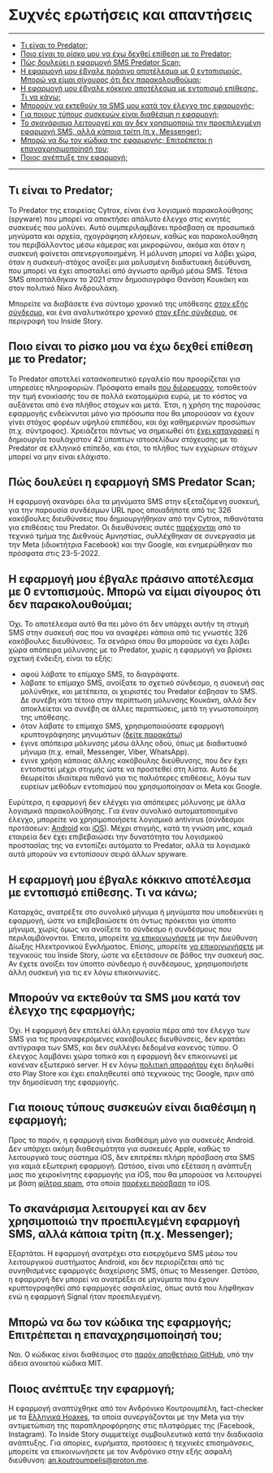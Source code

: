 # Συχνές ερωτήσεις και απαντήσεις

---

* [Τι είναι το Predator;](#τι-είναι-το-predator)
* [Ποιο είναι το ρίσκο μου να έχω δεχθεί επίθεση με το Predator;](#ποιο-είναι-το-ρίσκο-μου-να-έχω-δεχθεί-επίθεση-με-το-predator)
* [Πώς δουλεύει η εφαρμογή SMS Predator Scan;](#%CF%80%CF%8E%CF%82-%CE%B4%CE%BF%CF%85%CE%BB%CE%B5%CF%8D%CE%B5%CE%B9-%CE%B7-%CE%B5%CF%86%CE%B1%CF%81%CE%BC%CE%BF%CE%B3%CE%AE-sms-predator-scan)
* [Η εφαρμογή μου έβγαλε πράσινο αποτέλεσμα με 0 εντοπισμούς. Μπορώ να είμαι σίγουρος ότι δεν παρακολουθούμαι;](#%CE%B7-%CE%B5%CF%86%CE%B1%CF%81%CE%BC%CE%BF%CE%B3%CE%AE-%CE%BC%CE%BF%CF%85-%CE%AD%CE%B2%CE%B3%CE%B1%CE%BB%CE%B5-%CF%80%CF%81%CE%AC%CF%83%CE%B9%CE%BD%CE%BF-%CE%B1%CF%80%CE%BF%CF%84%CE%AD%CE%BB%CE%B5%CF%83%CE%BC%CE%B1-%CE%BC%CE%B5-0-%CE%B5%CE%BD%CF%84%CE%BF%CF%80%CE%B9%CF%83%CE%BC%CE%BF%CF%8D%CF%82-%CE%BC%CF%80%CE%BF%CF%81%CF%8E-%CE%BD%CE%B1-%CE%B5%CE%AF%CE%BC%CE%B1%CE%B9-%CF%83%CE%AF%CE%B3%CE%BF%CF%85%CF%81%CE%BF%CF%82-%CF%8C%CF%84%CE%B9-%CE%B4%CE%B5%CE%BD-%CF%80%CE%B1%CF%81%CE%B1%CE%BA%CE%BF%CE%BB%CE%BF%CF%85%CE%B8%CE%BF%CF%8D%CE%BC%CE%B1%CE%B9)
* [Η εφαρμογή μου έβγαλε κόκκινο αποτέλεσμα με εντοπισμό επίθεσης. Τι να κάνω;](#%CE%B7-%CE%B5%CF%86%CE%B1%CF%81%CE%BC%CE%BF%CE%B3%CE%AE-%CE%BC%CE%BF%CF%85-%CE%AD%CE%B2%CE%B3%CE%B1%CE%BB%CE%B5-%CE%BA%CF%8C%CE%BA%CE%BA%CE%B9%CE%BD%CE%BF-%CE%B1%CF%80%CE%BF%CF%84%CE%AD%CE%BB%CE%B5%CF%83%CE%BC%CE%B1-%CE%BC%CE%B5-%CE%B5%CE%BD%CF%84%CE%BF%CF%80%CE%B9%CF%83%CE%BC%CF%8C-%CE%B5%CF%80%CE%AF%CE%B8%CE%B5%CF%83%CE%B7%CF%82-%CF%84%CE%B9-%CE%BD%CE%B1-%CE%BA%CE%AC%CE%BD%CF%89)
* [Μπορούν να εκτεθούν τα SMS μου κατά τον έλεγχο της εφαρμογής;](#%CE%BC%CF%80%CE%BF%CF%81%CE%BF%CF%8D%CE%BD-%CE%BD%CE%B1-%CE%B5%CE%BA%CF%84%CE%B5%CE%B8%CE%BF%CF%8D%CE%BD-%CF%84%CE%B1-sms-%CE%BC%CE%BF%CF%85-%CE%BA%CE%B1%CF%84%CE%AC-%CF%84%CE%BF%CE%BD-%CE%AD%CE%BB%CE%B5%CE%B3%CF%87%CE%BF-%CF%84%CE%B7%CF%82-%CE%B5%CF%86%CE%B1%CF%81%CE%BC%CE%BF%CE%B3%CE%AE%CF%82)
* [Για ποιους τύπους συσκευών είναι διαθέσιμη η εφαρμογή;](#%CE%B3%CE%B9%CE%B1-%CF%80%CE%BF%CE%B9%CE%BF%CF%85%CF%82-%CF%84%CF%8D%CF%80%CE%BF%CF%85%CF%82-%CF%83%CF%85%CF%83%CE%BA%CE%B5%CF%85%CF%8E%CE%BD-%CE%B5%CE%AF%CE%BD%CE%B1%CE%B9-%CE%B4%CE%B9%CE%B1%CE%B8%CE%AD%CF%83%CE%B9%CE%BC%CE%B7-%CE%B7-%CE%B5%CF%86%CE%B1%CF%81%CE%BC%CE%BF%CE%B3%CE%AE)
* [Το σκανάρισμα λειτουργεί και αν δεν χρησιμοποιώ την προεπιλεγμένη εφαρμογή SMS, αλλά κάποια τρίτη (π.χ. Messenger);](#%CF%84%CE%BF-%CF%83%CE%BA%CE%B1%CE%BD%CE%AC%CF%81%CE%B9%CF%83%CE%BC%CE%B1-%CE%BB%CE%B5%CE%B9%CF%84%CE%BF%CF%85%CF%81%CE%B3%CE%B5%CE%AF-%CE%BA%CE%B1%CE%B9-%CE%B1%CE%BD-%CE%B4%CE%B5%CE%BD-%CF%87%CF%81%CE%B7%CF%83%CE%B9%CE%BC%CE%BF%CF%80%CE%BF%CE%B9%CF%8E-%CF%84%CE%B7%CE%BD-%CF%80%CF%81%CE%BF%CE%B5%CF%80%CE%B9%CE%BB%CE%B5%CE%B3%CE%BC%CE%AD%CE%BD%CE%B7-%CE%B5%CF%86%CE%B1%CF%81%CE%BC%CE%BF%CE%B3%CE%AE-sms-%CE%B1%CE%BB%CE%BB%CE%AC-%CE%BA%CE%AC%CF%80%CE%BF%CE%B9%CE%B1-%CF%84%CF%81%CE%AF%CF%84%CE%B7-%CF%80%CF%87-messenger)
* [Μπορώ να δω τον κώδικα της εφαρμογής; Επιτρέπεται η επαναχρησιμοποίησή του;](#%CE%BC%CF%80%CE%BF%CF%81%CF%8E-%CE%BD%CE%B1-%CE%B4%CF%89-%CF%84%CE%BF%CE%BD-%CE%BA%CF%8E%CE%B4%CE%B9%CE%BA%CE%B1-%CF%84%CE%B7%CF%82-%CE%B5%CF%86%CE%B1%CF%81%CE%BC%CE%BF%CE%B3%CE%AE%CF%82-%CE%B5%CF%80%CE%B9%CF%84%CF%81%CE%AD%CF%80%CE%B5%CF%84%CE%B1%CE%B9-%CE%B7-%CE%B5%CF%80%CE%B1%CE%BD%CE%B1%CF%87%CF%81%CE%B7%CF%83%CE%B9%CE%BC%CE%BF%CF%80%CE%BF%CE%AF%CE%B7%CF%83%CE%AE-%CF%84%CE%BF%CF%85)
* [Ποιος ανέπτυξε την εφαρμογή;](#%CF%80%CE%BF%CE%B9%CE%BF%CF%82-%CE%B1%CE%BD%CE%AD%CF%80%CF%84%CF%85%CE%BE%CE%B5-%CF%84%CE%B7%CE%BD-%CE%B5%CF%86%CE%B1%CF%81%CE%BC%CE%BF%CE%B3%CE%AE)

---

## Τι είναι το Predator;

Το Predator της εταιρείας Cytrox, είναι ένα λογισμικό παρακολούθησης (spyware) που μπορεί να αποκτήσει απόλυτο έλεγχο στις κινητές συσκευές που μολύνει. Αυτό συμπεριλαμβάνει πρόσβαση σε προσωπικά μηνύματα και αρχεία, ηχογράφηση κλήσεων, καθώς και παρακολούθηση του περιβάλλοντος μέσω κάμερας και μικροφώνου, ακόμα και όταν η συσκευή φαίνεται απενεργοποιημένη. Η μόλυνση μπορεί να λάβει χώρα, όταν η συσκευή-στόχος ανοίξει μια μολυσμένη διαδικτυακή διεύθυνση, που μπορεί να έχει αποσταλεί από άγνωστο αριθμό μέσω SMS. Τέτοια SMS αποστάλθηκαν το 2021 στον δημοσιογράφο Θανάση Κουκάκη και στον πολιτικό Νίκο Ανδρουλάκη. 

Μπορείτε να διαβάσετε ένα σύντομο χρονικό της υπόθεσης [στον εξής σύνδεσμο](https://mailchi.mp/insidestory.gr/nphlh7jzcb-1339247), και ένα αναλυτικότερο χρονικό [στον εξής σύνδεσμο](https://insidestory.gr/article/predator-stin-ellada-hroniko-ton-apokalypseon?token=E36120MB1L), σε περιγραφή του Inside Story.

## Ποιο είναι το ρίσκο μου να έχω δεχθεί επίθεση με το Predator;

Το Predator αποτελεί κατασκοπευτικό εργαλείο που προορίζεται για υπηρεσίες πληροφοριών. Πρόσφατα emails [που διέρρευσαν](https://www.tovima.gr/printed_post/ta-aporrita-cremails-crtou-systimatos-crpredator/), τοποθετούν την τιμή ενοικίασής του σε πολλά εκατομμύρια ευρώ, με το κόστος να αυξάνεται από ένα πλήθος στόχων και μετά. Έτσι, η χρήση της παρούσας εφαρμογής ενδείκνυται μόνο για πρόσωπα που θα μπορούσαν να έχουν γίνει στόχος φορέων υψηλού επιπέδου, και όχι καθημερινών προσώπων (π.χ. σύντροφος). Χρειάζεται πάντως να σημειωθεί ότι [έχει καταγραφεί](https://insidestory.gr/article/neo-logismiko-kataskopeias-predator-kai-oi-doyleies-stin-ellada?token=V2Q30SQ9U2#:~:text=%CE%99%CF%83%CF%84%CE%BF%CF%83%CE%B5%CE%BB%CE%AF%CE%B4%CE%B5%CF%82%20%CE%B5%CE%BB%CE%BB%CE%B7%CE%BD%CE%B9%CE%BA%CE%BF%CF%8D%20%CE%B5%CE%BD%CE%B4%CE%B9%CE%B1%CF%86%CE%AD%CF%81%CE%BF%CE%BD%CF%84%CE%BF%CF%82) η δημιουργία τουλάχιστον 42 ύποπτων ιστοσελίδων στόχευσης με το Predator σε ελληνικό επίπεδο, και έτσι, το πλήθος των εγχώριων στόχων μπορεί να μην είναι ελάχιστο.

## Πώς δουλεύει η εφαρμογή SMS Predator Scan;

Η εφαρμογή σκανάρει όλα τα μηνύματα SMS στην εξεταζόμενη συσκευή, για την παρουσία συνδέσμων URL προς οποιαδήποτε από τις 326 κακόβουλες διευθύνσεις που δημιουργήθηκαν από την Cytrox, πιθανότατα για επιθέσεις του Predator. Οι διευθύνσεις αυτές [παρέχονται](https://github.com/AmnestyTech/investigations/tree/master/2021-12-16_cytrox) από το τεχνικό τμήμα της Διεθνούς Αμνηστίας, συλλέχθηκαν σε συνεργασία με την Meta (ιδιοκτήτρια Facebook) και την Google, και ενημερώθηκαν πιο πρόσφατα στις 23-5-2022.

## Η εφαρμογή μου έβγαλε πράσινο αποτέλεσμα με 0 εντοπισμούς. Μπορώ να είμαι σίγουρος ότι δεν παρακολουθούμαι;

Όχι. Το αποτέλεσμα αυτό θα πει μόνο ότι δεν υπάρχει αυτήν τη στιγμή SMS στην συσκευή σας που να αναφέρει κάποια από τις γνωστές 326 κακόβουλες διευθύνσεις. Τα σενάρια όπου θα μπορούσε να έχει λάβει χώρα απόπειρα μόλυνσης με το Predator, χωρίς η εφαρμογή να βρίσκει σχετική ένδειξη, είναι τα εξής:

* αφού λάβατε το επίμαχο SMS, το διαγράψατε.
* λάβατε το επίμαχο SMS, ανοίξατε το σχετικό σύνδεσμο, η συσκευή σας μολύνθηκε, και μετέπειτα, οι χειριστές του Predator έσβησαν το SMS. Δε συνέβη κάτι τέτοιο στην περίπτωση μόλυνσης Κουκάκη, αλλά δεν αποκλείεται να συνέβη σε άλλες περιπτώσεις, μετά τη γνωστοποίηση της υπόθεσης.
* όταν λάβατε το επίμαχο SMS, χρησιμοποιούσατε εφαρμογή κρυπτογράφησης μηνυμάτων ([δείτε παρακάτω](#ποιο-είναι-το-ρίσκο-μου-να-έχω-δεχθεί-επίθεση-με-το-predator))
* έγινε απόπειρα μόλυνσης μέσω άλλης οδού, όπως με διαδικτυακό μήνυμα (π.χ. email, Messenger, Viber, WhatsApp).
* έγινε χρήση κάποιας άλλης κακόβουλης διεύθυνσης, που δεν έχει εντοπιστεί μέχρι στιγμής ώστε να προστεθεί στη λίστα. Αυτό δε θεωρείται ιδιαίτερα πιθανό για τις παλιότερες επιθέσεις, λόγω των ευρείων μεθόδων εντοπισμού που χρησιμοποίησαν οι Meta και Google.

Ευρύτερα, η εφαρμογή δεν ελέγχει για απόπειρες μόλυνσης με άλλα λογισμικά παρακολούθησης. Για έναν συνολικό αυτοματοποιημένο έλεγχο, μπορείτε να χρησιμοποιήσετε λογισμικά antivirus (σύνδεσμοι προτάσεων: [Android](https://www.tomsguide.com/best-picks/best-android-antivirus) και [iOS](https://www.techradar.com/best/best-iphone-antivirus-app)). Μέχρι στιγμής, κατά τη γνώση μας, καμιά εταιρεία δεν έχει επιβεβαιώσει την δυνατότητα του λογισμικού προστασίας της να εντοπίζει αυτόματα το Predator, αλλά τα λογισμικά αυτά μπορούν να εντοπίσουν σειρά άλλων spyware.

## Η εφαρμογή μου έβγαλε κόκκινο αποτέλεσμα με εντοπισμό επίθεσης. Τι να κάνω;

Καταρχάς, ανατρέξτε στο συνολικό μήνυμα ή μηνύματα που υποδεικνύει η εφαρμογή, ώστε να επιβεβαιώσετε ότι όντως πρόκειται για ύποπτο μήνυμα, χωρίς όμως να ανοίξετε το σύνδεσμο ή συνδέσμους που περιλαμβάνονται. Έπειτα, μπορείτε [να επικοινωνήσετε](https://cyberalert.gr/contact/) με την Διεύθυνση Δίωξης Ηλεκτρονικού Εγκλήματος. Επίσης, μπορείτε [να επικοινωνήσετε](mailto:tech@insidestory.gr) με τεχνικούς του Inside Story, ώστε να εξετάσουν σε βάθος την συσκευή σας. Αν έχετε ανοίξει τον ύποπτο σύνδεσμο ή συνδέσμους, χρησιμοποιήστε άλλη συσκευή για τις εν λόγω επικοινωνίες.

## Μπορούν να εκτεθούν τα SMS μου κατά τον έλεγχο της εφαρμογής;

Όχι. Η εφαρμογή δεν επιτελεί άλλη εργασία πέρα από τον έλεγχο των SMS για τις προαναφερόμενες κακόβουλες διευθύνσεις, δεν κρατάει αντίγραφα των SMS, και δεν συλλέγει δεδομένα κανενός τύπου. Ο έλεγχος λαμβάνει χώρα τοπικά και η εφαρμογή δεν επικοινωνεί με κανέναν εξωτερικό server. Η εν λόγω [πολιτική απορρήτου](https://support.google.com/googleplay/android-developer/answer/10787469?hl=en) έχει δηλωθεί στο Play Store και έχει επαληθευτεί από τεχνικούς της Google, πριν από την δημοσίευση της εφαρμογής.

## Για ποιους τύπους συσκευών είναι διαθέσιμη η εφαρμογή;

Προς το παρόν, η εφαρμογή είναι διαθέσιμη μόνο για συσκευές Android. Δεν υπάρχει ακόμη διαθεσιμότητα για συσκευές Apple, καθώς το λειτουργικό τους σύστημα iOS, δεν επιτρέπει πλήρη πρόσβαση στα SMS για καμιά εξωτερική εφαρμογή. Ωστόσο, είναι υπό εξέταση η ανάπτυξη μιας πιο χειροκίνητης εφαρμογής για iOS, που θα μπορούσε να λειτουργεί με βάση [φίλτρα spam](https://developer.apple.com/documentation/sms_and_call_reporting/sms_and_mms_message_filtering), στα οποία [παρέχει πρόσβαση](https://9to5mac.com/2022/06/15/sms-filtering-api-more-categories-ios-16/) το iOS.

## Το σκανάρισμα λειτουργεί και αν δεν χρησιμοποιώ την προεπιλεγμένη εφαρμογή SMS, αλλά κάποια τρίτη (π.χ. Messenger);

Εξαρτάται. Η εφαρμογή ανατρέχει στα εισερχόμενα SMS μέσω του λειτουργικού συστήματος Android, και δεν περιορίζεται από τις συνηθισμένες εφαρμογές διαχείρισης SMS, όπως το Messenger. Ωστόσο, η εφαρμογή δεν μπορεί να ανατρέξει σε μηνύματα που έχουν κρυπτογραφηθεί από εφαρμογές ασφαλείας, όπως αυτά που λήφθηκαν ενώ η εφαρμογή Signal ήταν προεπιλεγμένη.

## Μπορώ να δω τον κώδικα της εφαρμογής; Επιτρέπεται η επαναχρησιμοποίησή του;

Ναι. Ο κώδικας είναι διαθέσιμος στο [παρόν αποθετήριο GitHub](https://github.com/an-ko-7/sms-predator-scan), υπό την άδεια ανοικτού κώδικα MIT.

## Ποιος ανέπτυξε την εφαρμογή;

Η εφαρμογή αναπτύχθηκε από τον Ανδρόνικο Κουτρουμπέλη, fact-checker με τα [Ελληνικά Hoaxes](https://www.ellinikahoaxes.gr/), τα οποία συνεργάζονται με την Meta για την αντιμετώπιση της παραπληροφόρησης στις πλατφόρμες της (Facebook, Instagram). Το Inside Story συμμετείχε συμβουλευτικά κατά την διαδικασία ανάπτυξης. Για απορίες, ευρήματα, προτάσεις ή τεχνικές επισημάνσεις, μπορείτε να επικοινωνήσετε με τον Ανδρόνικο στην εξής ασφαλή διεύθυνση: <an.koutroumpelis@proton.me>.
